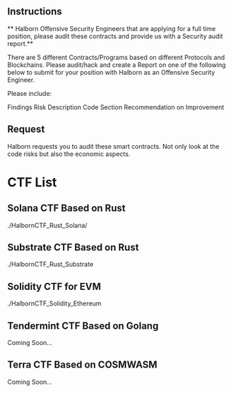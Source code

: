 
## Instructions

** Halborn Offensive Security Engineers that are applying for a full time position, please audit these contracts and provide us with a Security audit report.**

There are 5 different Contracts/Programs based on different Protocols and Blockchains. Please audit/hack and create a Report on one of the following below to submit for your position with Halborn as an Offensive Security Engineer. 

Please include:

Findings Risk Description Code Section Recommendation on Improvement

## Request

Halborn requests you to audit these smart contracts. Not only look at the code risks but also the economic aspects.

# CTF List


## Solana CTF Based on Rust

./HalbornCTF_Rust_Solana/

## Substrate CTF Based on Rust

./HalbornCTF_Rust_Substrate

## Solidity CTF for EVM

./HalbornCTF_Solidity_Ethereum

## Tendermint CTF Based on Golang

Coming Soon...

## Terra CTF Based on COSMWASM

Coming Soon...

